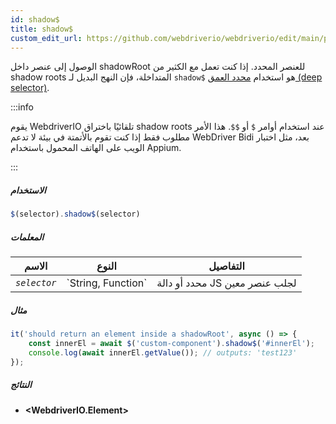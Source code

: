 ```yaml
---
id: shadow$
title: shadow$
custom_edit_url: https://github.com/webdriverio/webdriverio/edit/main/packages/webdriverio/src/commands/element/shadow$.ts
---
```


الوصول إلى عنصر داخل shadowRoot للعنصر المحدد. إذا كنت تعمل مع الكثير من shadow roots المتداخلة، فإن النهج البديل لـ `shadow$` هو استخدام [محدد العمق (deep selector)](https://webdriver.io/docs/selectors#deep-selectors).

:::info

يقوم WebdriverIO تلقائيًا باختراق shadow roots عند استخدام أوامر `$` أو `$$`.
هذا الأمر مطلوب فقط إذا كنت تقوم بالأتمتة في بيئة لا تدعم WebDriver Bidi بعد، مثل اختبار الويب على الهاتف المحمول باستخدام Appium.

:::

##### الاستخدام

```js
$(selector).shadow$(selector)
```

##### المعلمات

<table>
  <thead>
    <tr>
      <th>الاسم</th><th>النوع</th><th>التفاصيل</th>
    </tr>
  </thead>
  <tbody>
    <tr>
      <td><code><var>selector</var></code></td>
      <td>`String, Function`</td>
      <td>محدد أو دالة JS لجلب عنصر معين</td>
    </tr>
  </tbody>
</table>

##### مثال

```js title="shadow$$.js"
it('should return an element inside a shadowRoot', async () => {
    const innerEl = await $('custom-component').shadow$('#innerEl');
    console.log(await innerEl.getValue()); // outputs: 'test123'
});
```

##### النتائج

- **&lt;WebdriverIO.Element&gt;**
